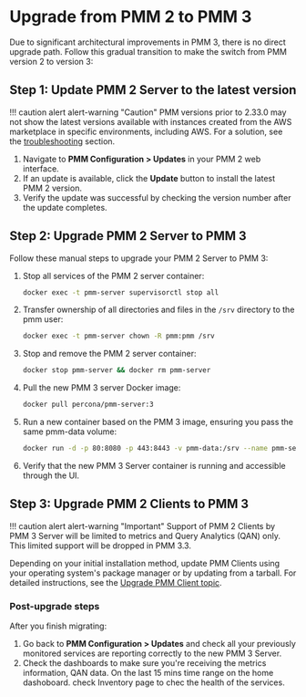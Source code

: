 # Upgrade from PMM 2 to PMM 3

Due to significant architectural improvements in PMM 3, there is no direct upgrade path. Follow this gradual transition to make the switch from PMM version 2 to version 3:

## Step 1: Update PMM 2 Server to the latest version

!!! caution alert alert-warning "Caution"
    PMM versions prior to 2.33.0 may not show the latest versions available with instances created from the AWS marketplace in specific environments, including AWS. For a solution, see the [troubleshooting](../troubleshoot/upgrade_issues.md#pmm-server-not-showing-latest-versions-available-with-the-instances-created-from-aws) section.

1. Navigate to **PMM Configuration > Updates** in your PMM 2 web interface.
2. If an update is available, click the **Update** button to install the latest PMM 2 version.
3. Verify the update was successful by checking the version number after the update completes.

## Step 2: Upgrade PMM 2 Server to PMM 3

Follow these manual steps to upgrade your PMM 2 Server to PMM 3:

1. Stop all services of the PMM 2 server container:

    ```sh
    docker exec -t pmm-server supervisorctl stop all
    ```

2. Transfer ownership of all directories and files in the `/srv` directory to the pmm user:

    ```sh 
    docker exec -t pmm-server chown -R pmm:pmm /srv
    ```

3. Stop and remove the PMM 2 server container:

    ```sh
    docker stop pmm-server && docker rm pmm-server
    ```

4. Pull the new PMM 3 server Docker image:

    ```sh
    docker pull percona/pmm-server:3
    ```

5. Run a new container based on the PMM 3 image, ensuring you pass the same pmm-data volume:

   ```sh
   docker run -d -p 80:8080 -p 443:8443 -v pmm-data:/srv --name pmm-server --restart always percona/pmm-server:3
   ```

6. Verify that the new PMM 3 Server container is running and accessible through the UI.

## Step 3: Upgrade PMM 2 Clients to PMM 3

!!! caution alert alert-warning "Important"
    Support of PMM 2 Clients by PMM 3 Server will be limited to metrics and Query Analytics (QAN) only. This limited support will be dropped in PMM 3.3.

Depending on your initial installation method, update PMM Clients using your operating system's package manager or by updating from a tarball.
For detailed instructions, see the [Upgrade PMM Client topic](../pmm-upgrade/upgrade_agent.md).

### Post-upgrade steps

After you finish migrating:

1. Go  back to **PMM Configuration > Updates**  and check all your previously monitored services are reporting correctly to the new PMM 3 Server.
2. Check the dashboards to make sure you're receiving the metrics information, QAN data. On the last 15 mins time range on the home dashoboard. check Inventory page to chec the health of the services.
